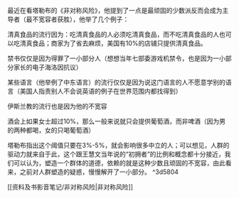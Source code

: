 最近在看塔勒布的《非对称风险》，他提到了一点是最顽固的少数派反而会成为主导者（最不宽容者获胜），他举了几个例子：

清真食品的流行因为：吃清真食品的人必须吃清真食品，而不吃清真食品的人也可以吃清真食品；商家为了省去麻烦，美国有10%的店铺只提供清真食品。

禁书仅仅是因为得罪了一小部分人（想想当年七部委游戏机禁令，也是因为一小部分家长的电子海洛因抗议）

某些语言（他举例了中东语言）的流行仅仅是因为说这门语言的人不愿意学别的语言（美国人指责别人不会说英语的例子在世界范围内都找得到）

伊斯兰教的流行也是因为他的不宽容

酒会上如果女士超过10%，那么一般来说就只会提供葡萄酒，而非啤酒（因为男的两种都喝，女的只喝葡萄酒）

塔勒布指出这个阈值只要在3%-5%，就会影响很多中立的人；可以想见，人群的驱动力就来自于此，这个跟王慧文当年说的“初拥者”的比例和概念都十分接近，我们可以认为，塑造一个群体的道德，依赖的就是这种少数且顽固的不宽容，由此看来，之前对人群塑造的疑惑，慢慢解开了一小部分。 ^3d5804

[[资料及书影音笔记/非对称风险|非对称风险]]